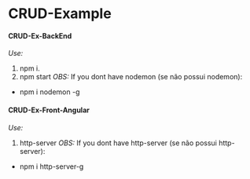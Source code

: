 # CRUD-Example

#### CRUD-Ex-BackEnd
_Use:_
1. npm i.
2. npm start
_OBS:_ If you dont have nodemon (se não possui nodemon):
* npm i nodemon -g

#### CRUD-Ex-Front-Angular
_Use:_
1. http-server
_OBS:_ If you dont have http-server (se não possui http-server):
* npm i http-server-g
